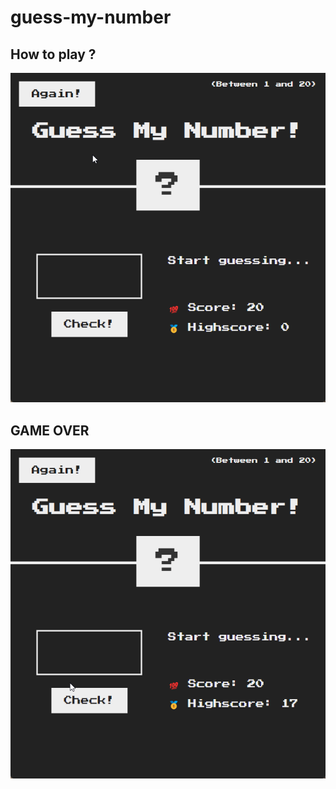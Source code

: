 # guess-my-number

## How to play ?
![How to play ?](gif-file/chrome_cBDQitrtLw.gif)

## GAME OVER
![GAME OVER](gif-file/chrome_Z51rFWt72e.gif)
